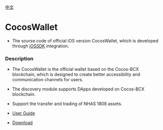 [中文](https://github.com/Cocos-BCX/iOSWallet/blob/master/README_cn.md "中文")

# CocosWallet

- The sourse code of official iOS version CocosWallet, which is developed through [iOSSDK](https://github.com/Cocos-BCX/iOSSDK) integration.

### Description
- The CocosWallet is the official wallet based on the Cocos-BCX blockchain, which is designed to create better accessibility and communication channels for users.
- The discovery module supports DApps developed on Cocos-BCX blockchain.
- Support the transfer and trading of NHAS 1808 assets.

- [User Guide](https://dev.cocosbcx.io/docs/%E9%92%B1%E5%8C%85%E4%BD%BF%E7%94%A8%E8%AF%B4%E6%98%8E)
- [Download](https://fir.im/iOSWallet)
